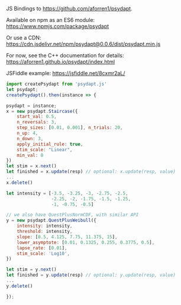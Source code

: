 JS Bindings to https://github.com/aforren1/psydapt.

Available on npm as an ES6 module: https://www.npmjs.com/package/psydapt

Or use a CDN: https://cdn.jsdelivr.net/npm/psydapt@0.0.6/dist/psydapt.min.js

For now, see the C++ documentation for details: https://aforren1.github.io/psydapt/index.html

JSFiddle example: https://jsfiddle.net/8cxmr2aL/

```js
import createPsydapt from 'psydapt.js'
let psydapt;
createPsydapt().then(instance => {

psydapt = instance;
x = new psydapt.Staircase({
    start_val: 0.5,
    n_reversals: 3,
    step_sizes: [0.01, 0.001], n_trials: 20,
    n_up: 4,
    n_down: 3,
    apply_initial_rule: true,
    stim_scale: "Linear",
    min_val: 0
})
let stim = x.next()
let finished = x.update(resp) // optional: x.update(resp, value)
...
x.delete()

let intensity = [-3.5, -3.25, -3, -2.75, -2.5,
                 -2.25, -2, -1.75, -1.5, -1.25,
                 -1, -0.75, -0.5]

// we also have QuestPlusNormCDF, with similar API
y = new psydapt.QuestPlusWeibull({
    intensity: intensity,
    threshold: intensity,
    slope: [0.5, 4.125, 7.75, 11.375, 15],
    lower_asymptote: [0.01, 0.1325, 0.255, 0.3775, 0.5],
    lapse_rate: [0.01],
    stim_scale: 'Log10',
})

let stim = y.next()
let finished = y.update(resp) // optional: y.update(resp, value)
...
y.delete()

});

```

